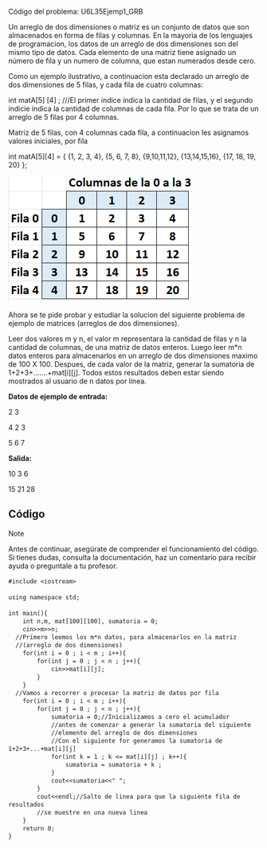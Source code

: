 Código del problema: U6L35Ejemp1_GRB

Un arreglo de dos dimensiones o matriz es un conjunto de datos que son almacenados en forma de filas y columnas. En la mayoria de los lenguajes de programacion, los datos de un arreglo de dos dimensiones son del mismo tipo de datos. Cada elemento de una matriz tiene asignado un número de fila y un numero de columna, que estan numerados desde cero.

Como un ejemplo ilustrativo, a continuacion esta declarado un arreglo de dos dimensiones de 5 filas, y cada fila de cuatro columnas:

int matA[5] [4] ; ///El primer indice indica la cantidad de filas, y el segundo indicie indica la cantidad de columnas de cada fila. Por lo que se trata de un arreglo de 5 filas por 4 columnas.

Matriz de 5 filas, con 4 columnas cada fila, a continuacion les asignamos valores iniciales, por fila

int matA[5][4] = { {1, 2, 3, 4}, {5, 6, 7, 8}, {9,10,11,12}, {13,14,15,16}, {17, 18, 19, 20} };

![img36.png](img36.png?raw=true)

Ahora se te pide probar y estudiar la solucion del siguiente problema de ejemplo de matrices (arreglos de dos dimensiones).

Leer dos valores m y n, el valor m representara la cantidad de filas y n la cantidad de columnas, de una matriz de datos enteros. Luego leer m\*n datos enteros para almacenarlos en un arreglo de dos dimensiones maximo de 100 X 100. Despues, de cada valor de la matriz, generar la sumatoria de 1+2+3+.......+mat[i][j]. Todos estos resultados deben estar siendo mostrados al usuario de n datos por linea.

**Datos de ejemplo de entrada:**

2 3

4 2 3

5 6 7

**Salida:**

10 3 6

15 21 28

## Código

> [!NOTE]  
> Antes de continuar, asegúrate de comprender el funcionamiento del código.  
> Si tienes dudas, consulta la documentación, haz un comentario para recibir ayuda o preguntale a tu profesor.

```
#include <iostream>

using namespace std;

int main(){
    int n,m, mat[100][100], sumatoria = 0;
    cin>>m>>n;
  //Primero leemos los m*n datos, para almacenarlos en la matriz
  //(arreglo de dos dimensiones)
    for(int i = 0 ; i < m ; i++){
        for(int j = 0 ; j < n ; j++){
            cin>>mat[i][j];
        }
    }
  //Vamos a recorrer o procesar la matriz de datos por fila
    for(int i = 0 ; i < m ; i++){
        for(int j = 0 ; j < n ; j++){
            sumatoria = 0;//Inicializamos a cero el acumulador
		    //antes de comenzar a generar la sumatoria del siguiente
		    //elemento del arreglo de dos dimensiones
		    //Con el siguiente for generamos la sumatoria de 1+2+3+...+mat[i][j]
            for(int k = 1 ; k <= mat[i][j] ; k++){
                sumatoria = sumatoria + k ;
            }
            cout<<sumatoria<<" ";
        }
        cout<<endl;//Salto de linea para que la siguiente fila de resultados
	    //se muestre en una nueva linea
    }
    return 0;
}
```
